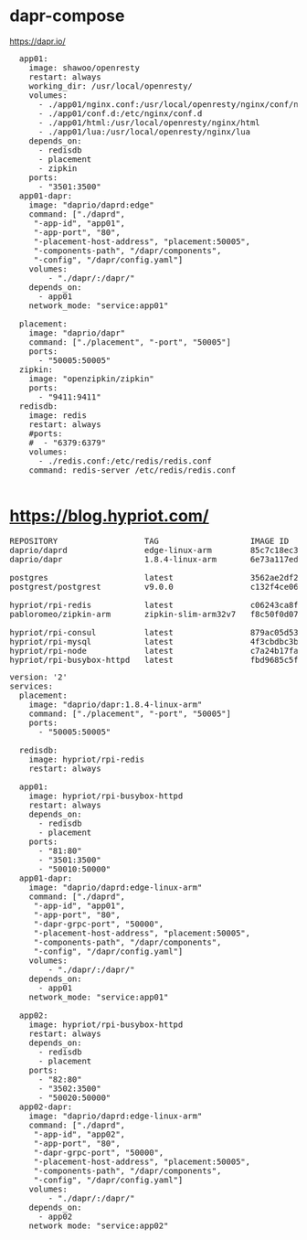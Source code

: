 # dapr-compose
https://dapr.io/

<pre>
  app01:
    image: shawoo/openresty
    restart: always
    working_dir: /usr/local/openresty/
    volumes:
      - ./app01/nginx.conf:/usr/local/openresty/nginx/conf/nginx.conf
      - ./app01/conf.d:/etc/nginx/conf.d
      - ./app01/html:/usr/local/openresty/nginx/html
      - ./app01/lua:/usr/local/openresty/nginx/lua
    depends_on:
      - redisdb
      - placement
      - zipkin
    ports:
      - "3501:3500"
  app01-dapr:
    image: "daprio/daprd:edge"
    command: ["./daprd",
     "-app-id", "app01",
     "-app-port", "80",
     "-placement-host-address", "placement:50005",
     "-components-path", "/dapr/components",
     "-config", "/dapr/config.yaml"]
    volumes:
        - "./dapr/:/dapr/"
    depends_on:
      - app01
    network_mode: "service:app01"

  placement:
    image: "daprio/dapr"
    command: ["./placement", "-port", "50005"]
    ports:
      - "50005:50005"
  zipkin:
    image: "openzipkin/zipkin"
    ports:
      - "9411:9411"
  redisdb:
    image: redis
    restart: always
    #ports:
    #  - "6379:6379"
    volumes:
      - ./redis.conf:/etc/redis/redis.conf
    command: redis-server /etc/redis/redis.conf

</pre>

# https://blog.hypriot.com/
<pre>
REPOSITORY                  TAG                   IMAGE ID            CREATED             SIZE
daprio/daprd                edge-linux-arm        85c7c18ec35b        2 days ago          110MB
daprio/dapr                 1.8.4-linux-arm       6e73a117ed73        3 days ago          225MB

postgres                    latest                3562ae2df2fb        3 days ago          312MB
postgrest/postgrest         v9.0.0                c132f4ce0634        8 months ago        281MB

hypriot/rpi-redis           latest                c06243ca8f1b        6 years ago         117MB
pabloromeo/zipkin-arm       zipkin-slim-arm32v7   f8c50f0d07bf        2 years ago         716MB

hypriot/rpi-consul          latest                879ac05d5353        6 years ago         19.7MB
hypriot/rpi-mysql           latest                4f3cbdbc3bdb        4 years ago         209MB
hypriot/rpi-node            latest                c7a24b17fa2e        4 years ago         494MB
hypriot/rpi-busybox-httpd   latest                fbd9685c5ffc        7 years ago         2.16MB
</pre>
<pre>
version: '2'
services:
  placement:
    image: "daprio/dapr:1.8.4-linux-arm"
    command: ["./placement", "-port", "50005"]
    ports:
      - "50005:50005"

  redisdb:
    image: hypriot/rpi-redis
    restart: always

  app01:
    image: hypriot/rpi-busybox-httpd
    restart: always
    depends_on:
      - redisdb
      - placement
    ports:
      - "81:80"
      - "3501:3500"
      - "50010:50000"
  app01-dapr:
    image: "daprio/daprd:edge-linux-arm"
    command: ["./daprd",
     "-app-id", "app01",
     "-app-port", "80",
     "-dapr-grpc-port", "50000",
     "-placement-host-address", "placement:50005",
     "-components-path", "/dapr/components",
     "-config", "/dapr/config.yaml"]
    volumes:
        - "./dapr/:/dapr/"
    depends_on:
      - app01
    network_mode: "service:app01"

  app02:
    image: hypriot/rpi-busybox-httpd
    restart: always
    depends_on:
      - redisdb
      - placement
    ports:
      - "82:80"
      - "3502:3500"
      - "50020:50000"
  app02-dapr:
    image: "daprio/daprd:edge-linux-arm"
    command: ["./daprd",
     "-app-id", "app02",
     "-app-port", "80",
     "-dapr-grpc-port", "50000",
     "-placement-host-address", "placement:50005",
     "-components-path", "/dapr/components",
     "-config", "/dapr/config.yaml"]
    volumes:
        - "./dapr/:/dapr/"
    depends_on:
      - app02
    network_mode: "service:app02"
</pre>
